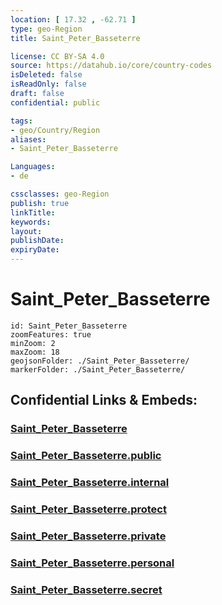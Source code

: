```yaml
---
location: [ 17.32 , -62.71 ] 
type: geo-Region
title: Saint_Peter_Basseterre

license: CC BY-SA 4.0
source: https://datahub.io/core/country-codes
isDeleted: false
isReadOnly: false
draft: false
confidential: public

tags:
- geo/Country/Region
aliases:
- Saint_Peter_Basseterre

Languages:
- de

cssclasses: geo-Region
publish: true
linkTitle: 
keywords: 
layout: 
publishDate: 
expiryDate: 
---
```


# Saint_Peter_Basseterre

```leaflet
id: Saint_Peter_Basseterre
zoomFeatures: true 
minZoom: 2 
maxZoom: 18
geojsonFolder: ./Saint_Peter_Basseterre/
markerFolder: ./Saint_Peter_Basseterre/
```


## Confidential Links & Embeds: 

### [Saint_Peter_Basseterre](/_Standards/Earth/Continent/America~Caribbean/Saint_Kitts_and_Nevis~Islands/parishes~Saint_Kitts_and_Nevis/Saint_Peter_Basseterre.md) 

### [Saint_Peter_Basseterre.public](/_public/Earth/Continent/America~Caribbean/Saint_Kitts_and_Nevis~Islands/parishes~Saint_Kitts_and_Nevis/Saint_Peter_Basseterre.public.md) 

### [Saint_Peter_Basseterre.internal](/_internal/Earth/Continent/America~Caribbean/Saint_Kitts_and_Nevis~Islands/parishes~Saint_Kitts_and_Nevis/Saint_Peter_Basseterre.internal.md) 

### [Saint_Peter_Basseterre.protect](/_protect/Earth/Continent/America~Caribbean/Saint_Kitts_and_Nevis~Islands/parishes~Saint_Kitts_and_Nevis/Saint_Peter_Basseterre.protect.md) 

### [Saint_Peter_Basseterre.private](/_private/Earth/Continent/America~Caribbean/Saint_Kitts_and_Nevis~Islands/parishes~Saint_Kitts_and_Nevis/Saint_Peter_Basseterre.private.md) 

### [Saint_Peter_Basseterre.personal](/_personal/Earth/Continent/America~Caribbean/Saint_Kitts_and_Nevis~Islands/parishes~Saint_Kitts_and_Nevis/Saint_Peter_Basseterre.personal.md) 

### [Saint_Peter_Basseterre.secret](/_secret/Earth/Continent/America~Caribbean/Saint_Kitts_and_Nevis~Islands/parishes~Saint_Kitts_and_Nevis/Saint_Peter_Basseterre.secret.md)

